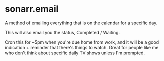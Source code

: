 # sonarr.email

A method of emailing everything that is on the calendar for a specific day.

This will also email you the status, Completed / Waiting.

Cron this for ~5pm when you're due home from work, and it will be a good indication + reminder that there's things to watch. Great for people like me who don't think about specific daily TV shows unless I'm prompted.
